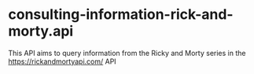 # consulting-information-rick-and-morty.api
This API aims to query information from the Ricky and Morty series in the https://rickandmortyapi.com/ API
